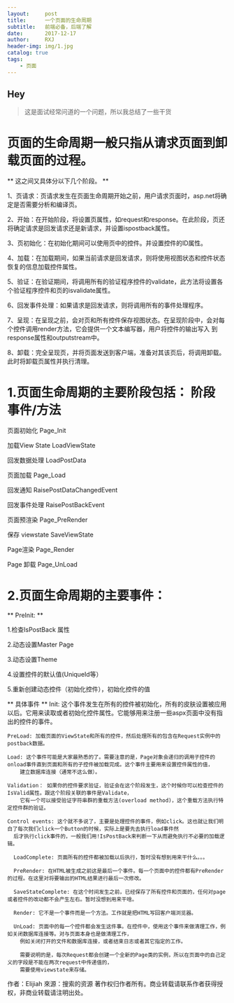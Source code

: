 ```yaml
---
layout:     post                    
title:      一个页面的生命周期              
subtitle:   前端必备，后端了解
date:       2017-12-17              
author:     RXJ                    
header-img: img/1.jpg   
catalog: true                       
tags:                               
    - 页面
---
```


## Hey
>这是面试经常问道的一个问题，所以我总结了一些干货

# 页面的生命周期一般只指从请求页面到卸载页面的过程。

  ** 这之间又具体分以下几个阶段。 **
  
  1、页请求：页请求发生在页面生命周期开始之前，用户请求页面时，asp.net将确定是否需要分析和编译页。
  
  2、开始：在开始阶段，将设置页属性，如request和response。在此阶段，页还将确定请求是回发请求还是新请求，并设置ispostback属性。
  
  3、页初始化：在初始化期间可以使用页中的控件。并设置控件的ID属性。
  
  4、加载：在加载期间，如果当前请求是回发请求，则将使用视图状态和控件状态恢复的信息加载控件属性。
  
  5、验证：在验证期间，将调用所有的验证程序控件的validate，此方法将设置各个验证程序控件和页的isvalidate属性。
  
  6、回发事件处理：如果请求是回发请求，则将调用所有的事件处理程序。
  
  7、呈现：在呈现之前，会对页和所有控件保存视图状态。在呈现阶段中，会对每个控件调用render方法，它会提供一个文本编写器，用户将控件的输出写入
  到response属性和outputstream中。

  8、卸载：完全呈现页，并将页面发送到客户端，准备对其该页后，将调用卸载。此时将卸载页属性并执行清理。
  
  # 1.页面生命周期的主要阶段包括： 阶段 事件/方法 
  
  页面初始化          Page_Init  
  
  加载View State      LoadViewState 

  回发数据处理      LoadPostData  
  
  页面加载          Page_Load 
 
  回发通知          RaisePostDataChangedEvent
 
  回发事件处理     RaisePostBackEvent 
 
  页面预渲染       Page_PreRender   
 
  保存             viewstate SaveViewState   
 
  Page渲染         Page_Render  
 
  Page 卸载       Page_UnLoad  
  
 # 2.页面生命周期的主要事件：
 
 ** PreInit: **
 
  1.检查IsPostBack 属性
  
  2.动态设置Master Page
  
  3.动态设置Theme
  
  4.设置控件的默认值(UniqueId等）
  
  5.重新创建动态控件（初始化控件），初始化控件的值
  
  ** 具体事件 **
    Init: 这个事件发生在所有的控件被初始化，所有的皮肤设置被应用以后。它用来读取或者初始化控件属性。它能够用来注册一些aspx页面中没有指出的控件的事件。
  
    PreLoad: 加载页面的ViewState和所有的控件，然后处理所有的包含在Request实例中的postback数据。
  
    Load: 这个事件可能是大家最熟悉的了。需要注意的是，Page对象会递归的调用子控件的onload事件直到页面和所有的子控件被加载完成。这个事件主要用来设置控件属性的值，
        建立数据库连接（通常不这么做）。
        
    Validation： 如果你的控件要求验证，验证会在这个阶段发生，这个时候你可以检查控件的IsValid属性。跟这个阶段关联的事件是Validate，
        它有一个可以接受验证字符串群的重载方法(overload method)，这个重载方法执行特定控件群的验证。
        
    Control events: 这个就不多说了，主要是处理控件的事件，例如click。这也就让我们明白了每次我们click一个Button的时候，实际上是要先去执行load事件然
      后才执行click事件的，一般我们用!IsPostBack来判断一下从而避免执行不必要的加载逻辑。
      
      LoadComplete: 页面所有的控件都被加载以后执行，暂时没有想到用来干什么。。。
      
      PreRender: 在HTML被生成之前这是最后一个事件。每一个页面中的控件都有PreRender的过程。在这里对将要输出的HTML结果进行最后一次修改。
      
      SaveStateComplete: 在这个时间发生之前，已经保存了所有控件和页面的，任何对page或者控件的改动都不会产生左右。暂时没想到用来干啥。
      
      Render: 它不是一个事件而是一个方法。工作就是把HTML写回客户端浏览器。
      
      UnLoad: 页面中的每一个控件都会发生这件事。在控件中，使用这个事件来做清理工作，例如关闭数据库连接等。对与页面本身也是做清理工作，
        例如关闭打开的文件和数据库连接，或者结束日志或者其它指定的工作。
        
        需要说明的是，每次Request都会创建一个全新的Page类的实例，所以在页面中的自己定义的字段是不能在两次request中传递值的，
        需要使用viewstate来存储。
  
 

作者：Elijiah
來源：搜索的资源
著作权归作者所有。商业转载请联系作者获得授权，非商业转载请注明出处。
